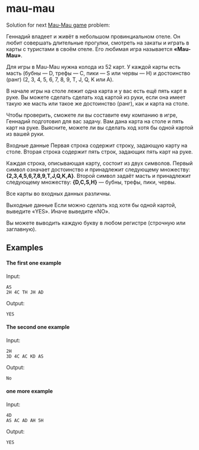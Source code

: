 # mau-mau

Solution for next [Mau-Mau game](https://codeforces.com/problemset/problem/1097/A) problem:


Геннадий владеет и живёт в небольшом провинциальном отеле. 
Он любит совершать длительные прогулки, смотреть на закаты и играть в карты с туристами в своём отеле. 
Его любимая игра называется **«Mau-Mau»**.

Для игры в Mau-Mau нужна колода из 52 карт. 
У каждой карты есть масть (бубны — D, трефы — C, пики — S или червы — H) 
и достоинство (ранг) (2, 3, 4, 5, 6, 7, 8, 9, T, J, Q, K или A).

В начале игры на столе лежит одна карта и у вас есть ещё пять карт в руке. 
Вы можете сделать сделать ход картой из руки, если она имеет такую же масть или такое же достоинство (ранг), 
как и карта на столе.

Чтобы проверить, сможете ли вы составите ему компанию в игре, 
Геннадий подготовил для вас задачу. Вам дана карта на столе и пять карт на руке. 
Выясните, можете ли вы сделать ход хотя бы одной картой из вашей руки.

Входные данные
Первая строка содержит строку, задающую карту на столе. 
Вторая строка содержит пять строк, задающих пять карт на руке.

Каждая строка, описывающая карту, состоит из двух символов. 
Первый символ означает достоинство и принадлежит следующему множеству: **{2,3,4,5,6,7,8,9,T,J,Q,K,A}**. 
Второй символ задаёт масть и принадлежит следующему множеству: **{D,C,S,H}** — бубны, трефы, пики, червы.

Все карты во входных данных различны.

Выходные данные
Если можно сделать ход хотя бы одной картой, выведите «YES». Иначе выведите «NO».

Вы можете выводить каждую букву в любом регистре (строчную или заглавную).


## Examples

#### The first one example

Input: 
```
AS
2H 4C TH JH AD
```

Output:
```
YES
```

#### The second one example

Input: 
```
2H
3D 4C AC KD AS
```

Output:
```
No
```

#### one more example

Input: 
```
4D
AS AC AD AH 5H
```

Output:
```
YES
```
